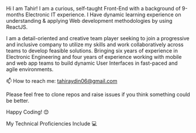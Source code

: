 Hi 
I am Tahir! I am a curious, self-taught Front-End with a background of 9-months Electronic IT experience. I Have dynamic learning experience on understanding & applying  Web development methodologies by using  ReactJS.

I am a detail-oriented and creative team player seeking to join a progressive and inclusive company to utilize my skills and work collaboratively across teams to develop feasible solutions. Bringing six years of experience in Electronic Engineering and four years of experience working with mobile and web app teams to build dynamic User Interfaces in fast-paced and agile environments.

📫 How to reach me: tahiraydin06@gmail.com

Please feel free to clone repos and raise issues if you think something could be better.

Happy Coding! 😊

My Technical Proficiencies Include 💻

